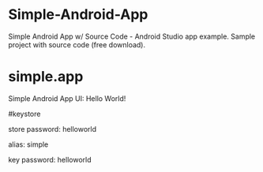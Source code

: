 # Simple-Android-App
Simple Android App w/ Source Code - Android Studio app example. Sample project with source code (free download).

# simple.app

Simple Android App UI: Hello World!

#keystore

store password: helloworld

alias: simple

key password: helloworld